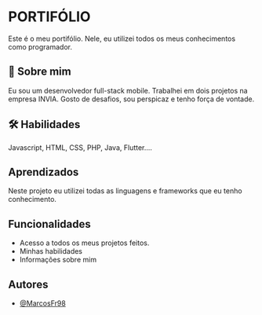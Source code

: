 
# PORTIFÓLIO 

Este é o meu portifólio. Nele, eu utilizei todos os meus conhecimentos como programador. 


## 🚀 Sobre mim
Eu sou um desenvolvedor full-stack mobile. Trabalhei em dois projetos na empresa INVIA. Gosto de desafios, sou perspicaz e tenho força de vontade. 


## 🛠 Habilidades
Javascript, HTML, CSS, PHP, Java, Flutter....


## Aprendizados

Neste projeto eu utilizei todas as linguagens e frameworks que eu tenho conhecimento. 


## Funcionalidades

- Acesso a todos os meus projetos feitos. 
- Minhas habilidades
- Informações sobre mim


## Autores

- [@MarcosFr98](https://github.com/Marcosfr98)


